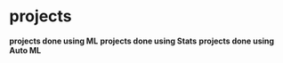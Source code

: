 # projects
__projects done using ML__
__projects done using Stats__
__projects done using Auto ML__
